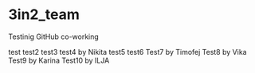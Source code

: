 # 3in2_team
 Testinig GitHub co-working
 
 test
 test2
 test3
 test4 by Nikita
 test5
 test6
 Test7 by Timofej
 Test8 by Vika
 Test9 by Karina
 Test10 by ILJA
